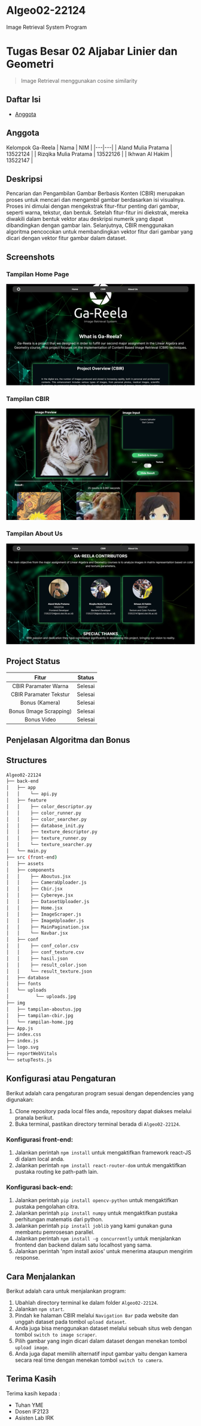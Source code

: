 # Algeo02-22124
Image Retrieval System Program
# Tugas Besar 02 Aljabar Linier dan Geometri
> Image Retrieval menggunakan cosine similarity
## Daftar Isi
* [Anggota](#anggota)

## Anggota
Kelompok Ga-Reela
| Nama | NIM |
|---|---|
| Aland Mulia Pratama | 13522124 |
| Rizqika Mulia Pratama | 13522126 |
| Ikhwan Al Hakim | 13522147 |
## Deskripsi
Pencarian dan Pengambilan Gambar Berbasis Konten (CBIR) merupakan proses untuk mencari dan mengambil gambar berdasarkan isi visualnya. Proses ini dimulai dengan mengekstrak fitur-fitur penting dari gambar, seperti warna, tekstur, dan bentuk. Setelah fitur-fitur ini diekstrak, mereka diwakili dalam bentuk vektor atau deskripsi numerik yang dapat dibandingkan dengan gambar lain. Selanjutnya, CBIR menggunakan algoritma pencocokan untuk membandingkan vektor fitur dari gambar yang dicari dengan vektor fitur gambar dalam dataset.
## Screenshots
### Tampilan Home Page
![Home Page](./img/tampilan-home.jpg)
### Tampilan CBIR
![CBIR](./img/tampilan-cbir.jpg)
### Tampilan About Us
![About Us](./img/tampilan-aboutus.jpg)

## Project Status
| Fitur | Status |
| :---: | :---: |
| CBIR Paramater Warna| Selesai |
| CBIR Paramater Tekstur| Selesai |
| Bonus (Kamera) | Selesai |
| Bonus (Image Scrapping) | Selesai |
| Bonus Video | Selesai |
## Penjelasan Algoritma dan Bonus

## Structures
```bash
Algeo02-22124
├── back-end
│   ├── app
│   │    └── api.py
│   ├── feature
│   │    ├── color_descriptor.py
│   │    ├── color_runner.py
│   │    ├── color_searcher.py
│   │    ├── database_init.py
│   │    ├── texture_descriptor.py
│   │    ├── texture_runner.py
│   │    └── texture_searcher.py
│   └── main.py
├── src (front-end)
│   ├── assets
│   ├── components
│   │    ├── Aboutus.jsx
│   │    ├── CameraUploader.js
│   │    ├── Cbir.jsx
│   │    ├── Cybereye.jsx
│   │    ├── DatasetUploader.js
│   │    ├── Home.jsx
│   │    ├── ImageScraper.js
│   │    ├── ImageUploader.js
│   │    ├── MainPagination.jsx
│   │    └── Navbar.jsx
│   ├── conf
│   │    ├── conf_color.csv
│   │    ├── conf_texture.csv
│   │    ├── hasil.json
│   │    ├── result_color.json
│   │    └── result_texture.json
│   ├── database
│   ├── fonts
│   └── uploads
│          └── uploads.jpg
├── img
│   ├── tampilan-aboutus.jpg
│   ├── tampilan-cbir.jpg
│   └── rampilan-home.jpg
├── App.js
├── index.css
├── index.js
├── logo.svg
├── reportWebVitals
└── setupTests.js
```
## Konfigurasi atau Pengaturan
Berikut adalah cara pengaturan program sesuai dengan dependencies yang digunakan:
1. Clone repository pada local files anda, repository dapat diakses melalui pranala berikut.
2. Buka terminal, pastikan directory terminal berada di `Algeo02-22124`.
### Konfigurasi front-end:
1. Jalankan perintah `npm install` untuk mengaktifkan framework react-JS di dalam local anda.
2. Jalankan perintah `npm install react-router-dom` untuk mengaktifkan pustaka routing ke path-path lain.  
### Konfigurasi back-end:
1. Jalankan perintah `pip install opencv-python` untuk mengaktifkan pustaka pengolahan citra.
2. Jalankan perintah `pip install numpy` untuk mengaktifkan pustaka perhitungan matematis dari python.
3. Jalankan perintah `pip install joblib` yang kami gunakan guna membantu pemrosesan parallel.
4. Jalankan perintah `npm install -g concurrently` untuk menjalankan frontend dan backend dalam satu localhost yang sama.
5. Jalankan perintah 'npm install axios' untuk menerima ataupun mengirim response.
## Cara Menjalankan
Berikut adalah cara untuk menjalankan program:
1. Ubahlah directory terminal ke dalam folder `Algeo02-22124`.
2. Jalankan `npm start`.
3. Pindah ke halaman CBIR melalui `Navigation Bar` pada website dan unggah dataset pada tombol `upload dataset`.
4. Anda juga bisa menggunakan dataset melalui sebuah situs web dengan tombol `switch to image scraper`.
5. Pilih gambar yang ingin dicari dalam dataset dengan menekan tombol `upload image`.
6. Anda juga dapat memilih alternatif input gambar yaitu dengan kamera secara real time dengan menekan tombol `switch to camera`.

## Terima Kasih
Terima kasih kepada :
- Tuhan YME
- Dosen IF2123
- Asisten Lab IRK
